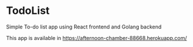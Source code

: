 # TodoList
Simple To-do list app using React frontend and Golang backend

This app is available in https://afternoon-chamber-88668.herokuapp.com/
